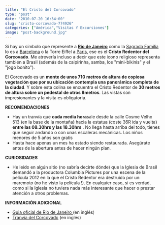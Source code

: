 ```yaml
---
title: "El Cristo del Corcovado"
type: "post"
date: "2010-07-20 16:34:00"
slug: "cristo-corcovado-774926"
categories: ["América","Visitas Y Excursiones"]
image: "post-background.jpg"
---
```


[](/wp-content/uploads/2010/07/774926-271567.jpg)

Si hay un símbolo que represente a **[Rio de Janeiro](http://www.missviajes.com/carnavales-rio-janeiro-36726)** como la [Sagrada Familia ](http://www.missviajes.com/sagrada-familia-122034)lo es a [Barcelona](http://www.missviajes.com/barcelona-musa-gaudi-16070) o la Torre Eiffel a [Paris](http://www.missviajes.com/paris-ciudad-luz-18573), ese es el **Cristo Redentor del Corcovado**. Me atrevería incluso a decir que este icono religioso representa también a Brasil (además de la caipirinha, samba, los "mini-bikinis" y el "jogo bonito").

El Corcovado es un **monte de unos 710 metros de altura de copiosa vegetación que por su ubicación contempla una panorámica completa de la ciudad**. Y sobre esta colina se encuentra el Cristo Redentor de **30 metros de altura sobre un pedestal de otros 8metros**. Las vistas son impresionantes y la visita es obligatoria.

**RECOMENDACIONES**

- Hay un tranvía que **cada media hora**sale desde la calle Cosme Velho 513 (en la base de la montaña) hacia la estatua (coste 36R ida y vuelta) **entre las 08.30hrs y las 18.30hrs** . No llega hasta arriba del todo, tienes que seguir andando o con unas escaleras mecánicas. Los niños menores de 5 años son gratis
- Hasta hace apenas un mes ha estado siendo restaurada. Asegúrate antes de la abertura antes de hacer ningún plan.

**CURIOSIDADES**

- He leído en algún sitio (no sabría decirte dónde) que la Iglesia de Brasil demandó a la productora Columbia Pictures por una escena de la película 2012 en la que el Cristo Redentor era destruido por un maremoto (no he visto la película !). En cualquier caso, si es verdad, como si la Iglesia no tuviera nada más interesante que hacer o prestar atención a otros problemas.

**INFORMACIÓN ADICIONAL**

- [Guia oficial de Rio de Janeiro ](http://www.rioguiaoficial.com.br/)(en inglés)
- [Tranvia del Corcovado](http://www.corcovado.com.br/index_ing.html) (en inglés)